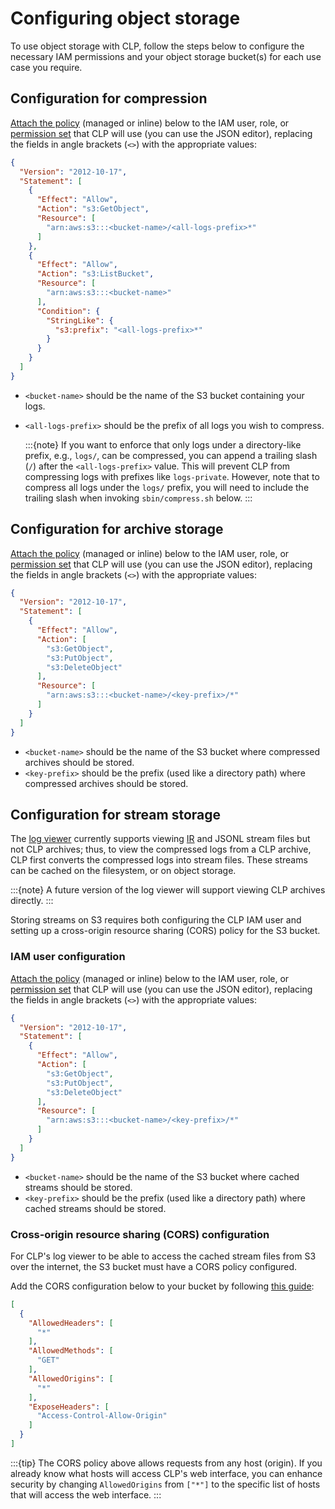 # Configuring object storage

To use object storage with CLP, follow the steps below to configure the necessary IAM permissions
and your object storage bucket(s) for each use case you require.

## Configuration for compression

[Attach the policy][add-iam-policy] (managed or inline) below to the IAM user, role, or
[permission set][aws-permission-sets] that CLP will use (you can use the JSON editor), replacing
the fields in angle brackets (`<>`) with the appropriate values:

```json
{
  "Version": "2012-10-17",
  "Statement": [
    {
      "Effect": "Allow",
      "Action": "s3:GetObject",
      "Resource": [
        "arn:aws:s3:::<bucket-name>/<all-logs-prefix>*"
      ]
    },
    {
      "Effect": "Allow",
      "Action": "s3:ListBucket",
      "Resource": [
        "arn:aws:s3:::<bucket-name>"
      ],
      "Condition": {
        "StringLike": {
          "s3:prefix": "<all-logs-prefix>*"
        }
      }
    }
  ]
}
```

* `<bucket-name>` should be the name of the S3 bucket containing your logs.
* `<all-logs-prefix>` should be the prefix of all logs you wish to compress.

  :::{note}
  If you want to enforce that only logs under a directory-like prefix, e.g., `logs/`, can be
  compressed, you can append a trailing slash (`/`) after the `<all-logs-prefix>` value. This will
  prevent CLP from compressing logs with prefixes like `logs-private`. However, note that to
  compress all logs under the `logs/` prefix, you will need to include the trailing slash when
  invoking `sbin/compress.sh` below.
  :::

## Configuration for archive storage

[Attach the policy][add-iam-policy] (managed or inline) below to the IAM user, role, or
[permission set][aws-permission-sets] that CLP will use (you can use the JSON editor), replacing
the fields in angle brackets (`<>`) with the appropriate values:

```json
{
  "Version": "2012-10-17",
  "Statement": [
    {
      "Effect": "Allow",
      "Action": [
        "s3:GetObject",
        "s3:PutObject",
        "s3:DeleteObject"
      ],
      "Resource": [
        "arn:aws:s3:::<bucket-name>/<key-prefix>/*"
      ]
    }
  ]
}
```

* `<bucket-name>` should be the name of the S3 bucket where compressed archives should be stored.
* `<key-prefix>` should be the prefix (used like a directory path) where compressed archives should
  be stored.

## Configuration for stream storage

The [log viewer][yscope-log-viewer] currently supports viewing [IR][uber-clp-blog-1] and JSONL
stream files but not CLP archives; thus, to view the compressed logs from a CLP archive, CLP first
converts the compressed logs into stream files. These streams can be cached on the filesystem, or on
object storage.

:::{note}
A future version of the log viewer will support viewing CLP archives directly.
:::

Storing streams on S3 requires both configuring the CLP IAM user and setting up a cross-origin
resource sharing (CORS) policy for the S3 bucket.

### IAM user configuration

[Attach the policy][add-iam-policy] (managed or inline) below to the IAM user, role, or
[permission set][aws-permission-sets] that CLP will use (you can use the JSON editor), replacing
the fields in angle brackets (`<>`) with the appropriate values:

```json
{
  "Version": "2012-10-17",
  "Statement": [
    {
      "Effect": "Allow",
      "Action": [
        "s3:GetObject",
        "s3:PutObject",
        "s3:DeleteObject"
      ],
      "Resource": [
        "arn:aws:s3:::<bucket-name>/<key-prefix>/*"
      ]
    }
  ]
}
```

* `<bucket-name>` should be the name of the S3 bucket where cached streams should be stored.
* `<key-prefix>` should be the prefix (used like a directory path) where cached streams should be
  stored.

### Cross-origin resource sharing (CORS) configuration

For CLP's log viewer to be able to access the cached stream files from S3 over the internet, the S3
bucket must have a CORS policy configured.

Add the CORS configuration below to your bucket by following [this guide][aws-cors-guide]:

```json
[
  {
    "AllowedHeaders": [
      "*"
    ],
    "AllowedMethods": [
      "GET"
    ],
    "AllowedOrigins": [
      "*"
    ],
    "ExposeHeaders": [
      "Access-Control-Allow-Origin"
    ]
  }
]
```

:::{tip}
The CORS policy above allows requests from any host (origin). If you already know what hosts will
access CLP's web interface, you can enhance security by changing `AllowedOrigins` from `["*"]` to
the specific list of hosts that will access the web interface.
:::

[aws-cors-guide]: https://docs.aws.amazon.com/AmazonS3/latest/userguide/enabling-cors-examples.html
[aws-permission-sets]: https://docs.aws.amazon.com/singlesignon/latest/userguide/permissionsetsconcept.html
[add-iam-policy]: https://docs.aws.amazon.com/IAM/latest/UserGuide/access_policies_manage-attach-detach.html#embed-inline-policy-console
[uber-clp-blog-1]: https://www.uber.com/en-US/blog/reducing-logging-cost-by-two-orders-of-magnitude-using-clp
[yscope-log-viewer]: https://github.com/y-scope/yscope-log-viewer
